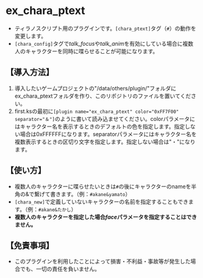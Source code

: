 # ex_chara_ptext
- ティラノスクリプト用のプラグインです。`[chara_ptext]`タグ（`#`）の動作を変更します。
- `[chara_config]`タグで*talk_focus*や*talk_anim*を有効にしている場合に複数人のキャラクターを同時に喋らせることが可能になります。

## 【導入方法】
1. 導入したいゲームプロジェクトの"/data/others/plugin/"フォルダにex_chara_ptextフォルダを作り、このリポジトリのファイルを置いてください。
2. first.ksの最初に`[plugin name="ex_chara_ptext" color="0xFF7F00" separator="＆"]`のように書いて読み込ませてください。colorパラメータにはキャラクター名を表示するときのデフォルトの色を指定します。指定しない場合は0xFFFFFFになります。separatorパラメータにはキャラクター名を複数表示するときの区切り文字を指定します。指定しない場合は"・"になります。

## 【使い方】
- 複数人のキャラクターに喋らせたいときは`#`の後にキャラクターのnameを半角の&で繋げて書きます。（例：`#akane&yamato`）
- `[chara_new]`で定義していないキャラクターの名前を指定することもできます。（例：`#akane&たかし`）
- **複数人のキャラクターを指定した場合*face*パラメータを指定することはできません。**

## 【免責事項】
- このプラグインを利用したことによって損害・不利益・事故等が発生した場合でも、一切の責任を負いません。